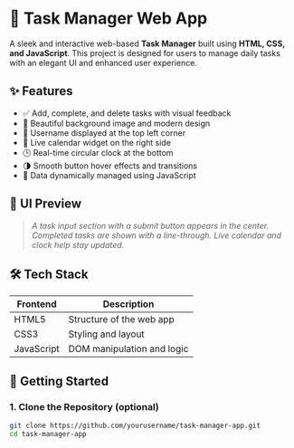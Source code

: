 # 🌟 Task Manager Web App

A sleek and interactive web-based **Task Manager** built using **HTML, CSS, and JavaScript**. This project is designed for users to manage daily tasks with an elegant UI and enhanced user experience.

## ✨ Features

- ✅ Add, complete, and delete tasks with visual feedback
- 🎨 Beautiful background image and modern design
- 👤 Username displayed at the top left corner
- 📅 Live calendar widget on the right side
- 🕒 Real-time circular clock at the bottom
- 🌗 Smooth button hover effects and transitions
- 📝 Data dynamically managed using JavaScript

## 📸 UI Preview

> *A task input section with a submit button appears in the center. Completed tasks are shown with a line-through. Live calendar and clock help stay updated.*

## 🛠 Tech Stack

| Frontend  | Description                  |
|-----------|------------------------------|
| HTML5     | Structure of the web app     |
| CSS3      | Styling and layout           |
| JavaScript | DOM manipulation and logic  |

## 🚀 Getting Started

### 1. Clone the Repository (optional)
```bash
git clone https://github.com/yourusername/task-manager-app.git
cd task-manager-app
